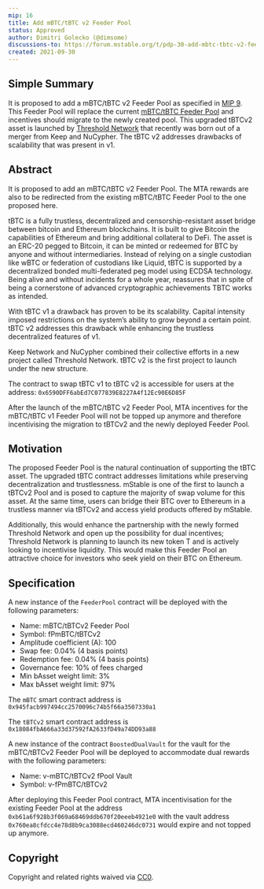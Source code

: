 ```yaml
---
mip: 16
title: Add mBTC/tBTC v2 Feeder Pool
status: Approved
author: Dimitri Golecko (@dimsome)
discussions-to: https://forum.mstable.org/t/pdp-30-add-mbtc-tbtc-v2-feeder-pool/654
created: 2021-09-30
---
```


## Simple Summary

It is proposed to add a mBTC/tBTC v2 Feeder Pool as specified in [MIP 9](./mip-9). This Feeder Pool will replace the current [mBTC/tBTC Feeder Pool](https://etherscan.io/address/0xb61a6f928b3f069a68469ddb670f20eeeb4921e0) and incentives should migrate to the newly created pool. This upgraded tBTCv2 asset is launched by [Threshold Network](https://forum.threshold.network/) that recently was born out of a merger from Keep and NuCypher. The tBTC v2 addresses drawbacks of scalability that was present in v1.

## Abstract

It is proposed to add an mBTC/tBTC v2 Feeder Pool. The MTA rewards are also to be redirected from the existing mBTC/tBTC Feeder Pool to the one proposed here.

tBTC is a fully trustless, decentralized and censorship-resistant asset bridge between bitcoin and Ethereum blockchains. It is built to give Bitcoin the capabilities of Ethereum and bring additional collateral to DeFi. The asset is an ERC-20 pegged to Bitcoin, it can be minted or redeemed for BTC by anyone and without intermediaries. Instead of relying on a single custodian like wBTC or federation of custodians like Liquid, tBTC is supported by a decentralized bonded multi-federated peg model using ECDSA technology. Being alive and without incidents for a whole year, reassures that in spite of being a cornerstone of advanced cryptographic achievements TBTC works as intended.

With tBTC v1 a drawback has proven to be its scalability. Capital intensity imposed restrictions on the system’s ability to grow beyond a certain point. tBTC v2 addresses this drawback while enhancing the trustless decentralized features of v1.

Keep Network and NuCypher combined their collective efforts in a new project called Threshold Network. tBTC v2 is the first project to launch under the new structure.

The contract to swap tBTC v1 to tBTC v2 is accessible for users at the address: `0x6590DFF6abEd7C077839E8227A4f12Ec90E6D85F`

After the launch of the mBTC/tBTC v2 Feeder Pool, MTA incentives for the mBTC/tBTC v1 Feeder Pool will not be topped up anymore and therefore incentivising the migration to tBTCv2 and the newly deployed Feeder Pool.

## Motivation

The proposed Feeder Pool is the natural continuation of supporting the tBTC asset. The upgraded tBTC contract addresses limitations while preserving decentralization and trustlessness. mStable is one of the first to launch a tBTCv2 Pool and is posed to capture the majority of swap volume for this asset. At the same time, users can bridge their BTC over to Ethereum in a trustless manner via tBTCv2 and access yield products offered by mStable.

Additionally, this would enhance the partnership with the newly formed Threshold Network and open up the possibility for dual incentives; Threshold Network is planning to launch its new token T and is actively looking to incentivise liquidity. This would make this Feeder Pool an attractive choice for investors who seek yield on their BTC on Ethereum.

## Specification

A new instance of the `FeederPool` contract will be deployed with the following parameters:

- Name: mBTC/tBTCv2 Feeder Pool
- Symbol: fPmBTC/tBTCv2
- Amplitude coefficient (A): 100
- Swap fee: 0.04% (4 basis points)
- Redemption fee: 0.04% (4 basis points)
- Governance fee: 10% of fees charged
- Min bAsset weight limit: 3%
- Max bAsset weight limit: 97%

The `mBTC` smart contract address is `0x945facb997494cc2570096c74b5f66a3507330a1`

The `tBTCv2` smart contract address is `0x18084fbA666a33d37592fA2633fD49a74DD93a88`

A new instance of the contract `BoostedDualVault` for the vault for the mBTC/tBTCv2 Feeder Pool will be deployed to accommodate dual rewards with the following parameters:

- Name: v-mBTC/tBTCv2 fPool Vault
- Symbol: v-fPmBTC/tBTCv2

After deploying this Feeder Pool contract, MTA incentivisation for the existing Feeder Pool at the address `0xb61a6f928b3f069a68469ddb670f20eeeb4921e0` with the vault address `0x760ea8cfdcc4e78d8b9ca3088ecd460246dc0731` would expire and not topped up anymore.

## Copyright

Copyright and related rights waived via [CC0](https://creativecommons.org/publicdomain/zero/1.0/).
